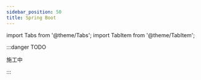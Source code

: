 ```yaml
---
sidebar_position: 50
title: Spring Boot
---
```


import Tabs from '@theme/Tabs';
import TabItem from '@theme/TabItem';

:::danger TODO

施工中

:::
